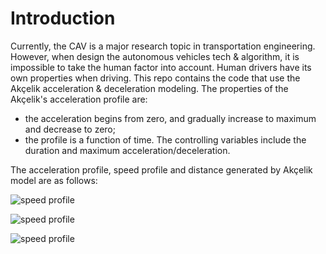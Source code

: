 Introduction
============================

Currently, the CAV is a major research topic in transportation engineering. However, when design the autonomous vehicles tech & algorithm, it is impossible to take the human factor into account. Human drivers have its own properties when driving. This repo contains the code that use the Akçelik acceleration & deceleration modeling. The properties of the  Akçelik's acceleration profile are:

- the acceleration begins from zero, and gradually increase to maximum and decrease to zero;
- the profile is a function of time. The controlling variables include the duration and maximum acceleration/deceleration. 

The acceleration profile, speed profile and distance generated by Akçelik model are as follows:

![speed profile](https://github.com/texasqhs/newellAk-elik/tree/master/figs/acceleration.jpg)


![speed profile](https://github.com/texasqhs/newellAk-elik/tree/master/figs/speed.jpg)

![speed profile](https://github.com/texasqhs/newellAk-elik/tree/master/figs/distance.jpg)

